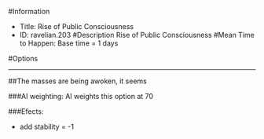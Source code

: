 #Information
 - Title: Rise of Public Consciousness
 - ID: ravelian.203
#Description
Rise of Public Consciousness
#Mean Time to Happen:
Base time = 1 days

#Options

___
##The masses are being awoken, it seems

###AI weighting:
AI weights this option at 70


###Efects:<ul><li>add stability = -1</li></ul>
